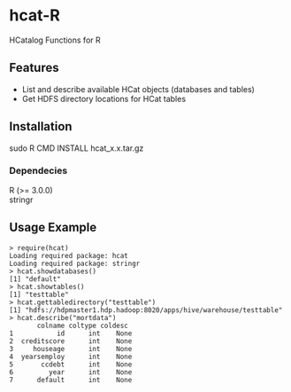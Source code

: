 # hcat-R

HCatalog Functions for R

## Features

* List and describe available HCat objects (databases and tables)
* Get HDFS directory locations for HCat tables

## Installation

sudo R CMD INSTALL hcat_x.x.tar.gz

### Dependecies

R (>= 3.0.0)  
stringr  

## Usage Example

	> require(hcat)
	Loading required package: hcat
	Loading required package: stringr
	> hcat.showdatabases()
	[1] "default"
	> hcat.showtables()
	[1] "testtable"
	> hcat.gettabledirectory("testtable")
	[1] "hdfs://hdpmaster1.hdp.hadoop:8020/apps/hive/warehouse/testtable"
	> hcat.describe("mortdata")
	       colname coltype coldesc
	1           id      int    None
	2  creditscore     	int    None
	3     houseage     	int    None
	4  yearsemploy     	int    None
	5       ccdebt     	int    None
	6         year     	int    None
	7      default     	int    None



